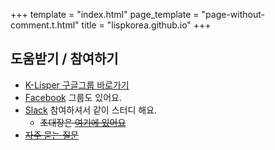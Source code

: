 +++
template = "index.html"
page_template = "page-without-comment.t.html"
title = "lispkorea.github.io"
+++

## 도움받기 / 참여하기

- [K-Lisper 구글그룹 바로가기](https://groups.google.com/forum/#!forum/lisp-korea)
- [<i class="fab fa-facebook"></i> Facebook](https://www.facebook.com/groups/defnclojure/) 그룹도 있어요.
- [<i class="fab fa-slack"></i> Slack](https://clojure-korea.slack.com/) 참여하셔서 같이 스터디 해요.
  - ~~초대장은 [여기에 있어요](https://clojure-korea-invitation.herokuapp.com/)~~
- ~~[자주 묻는 질문](faq)~~